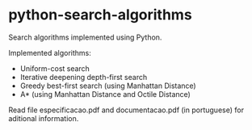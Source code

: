 # python-search-algorithms
Search algorithms implemented using Python.

Implemented algorithms:
- Uniform-cost search
- Iterative deepening depth-first search
- Greedy best-first search (using Manhattan Distance)
- A* (using Manhattan Distance and Octile Distance)

Read file especificacao.pdf and documentacao.pdf (in portuguese) for aditional information.
